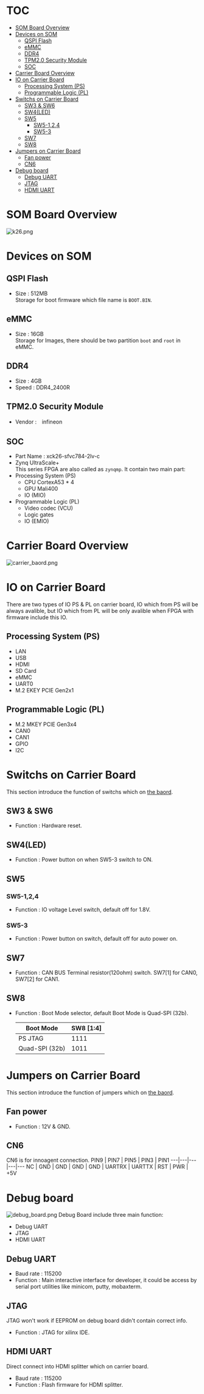 <!--
 Copyright (c) 2022 Innodisk crop.
 
 This software is released under the MIT License.
 https://opensource.org/licenses/MIT
-->

# TOC
- [SOM Board Overview](#som-board-overview)
- [Devices on SOM](#devices-on-som)
  - [QSPI Flash](#qspi-flash)
  - [eMMC](#emmc)
  - [DDR4](#ddr4)
  - [TPM2.0 Security Module](#tpm20-security-module)
  - [SOC](#soc)
- [Carrier Board Overview](#carrier-board-overview)
- [IO on Carrier Board](#io-on-carrier-board)
  - [Processing System (PS)](#processing-system-ps)
  - [Programmable Logic (PL)](#programmable-logic-pl)
- [Switchs on Carrier Board](#switchs-on-carrier-board)
  - [SW3 \& SW6](#sw3--sw6)
  - [SW4(LED)](#sw4led)
  - [SW5](#sw5)
    - [SW5-1,2,4](#sw5-124)
    - [SW5-3](#sw5-3)
  - [SW7](#sw7)
  - [SW8](#sw8)
- [Jumpers on Carrier Board](#jumpers-on-carrier-board)
  - [Fan power](#fan-power)
  - [CN6](#cn6)
- [Debug board](#debug-board)
  - [Debug UART](#debug-uart)
  - [JTAG](#jtag)
  - [HDMI UART](#hdmi-uart)

# SOM Board Overview
![k26.png](fig/k26.png)

# Devices on SOM
## QSPI Flash
- Size : 512MB  
    Storage for boot firmware which file name is `BOOT.BIN`.

## eMMC
- Size : 16GB  
    Storage for Images, there should be two partition `boot` and `root` in eMMC.

## DDR4
- Size : 4GB
- Speed : DDR4_2400R 

## TPM2.0 Security Module
- Vendor :　infineon

## SOC
- Part Name :  xck26-sfvc784-2lv-c 
- Zynq UltraScale+  
    This series FPGA are also called as `zynqmp`. It contain two main part:
- Processing System (PS)
  - CPU CortexA53 * 4
  - GPU Mali400
  - IO (MIO)
- Programmable Logic (PL)
  - Video codec (VCU)
  - Logic gates
  - IO (EMIO)

# Carrier Board Overview
![carrier_baord.png](fig/carrier_baord.png)

# IO on Carrier Board
There are two types of IO PS & PL on carrier board, IO which from PS will be always avalible, but IO which from PL will be only avalible when FPGA with firmware include this IO.
## Processing System (PS)
- LAN
- USB
- HDMI
- SD Card
- eMMC
- UART0
- M.2 EKEY PCIE Gen2x1
## Programmable Logic (PL)
- M.2 MKEY PCIE Gen3x4
- CAN0
- CAN1
- GPIO
- I2C

# Switchs on Carrier Board
This section introduce the function of switchs which on [the baord](#carrier-board-overview).
## SW3 & SW6
- Function : Hardware reset.

## SW4(LED)
- Function : Power button on when SW5-3 switch to ON.

## SW5
### SW5-1,2,4
- Function : IO voltage Level switch, default off for 1.8V.
### SW5-3
- Function : Power button on switch, default off for auto power on. 

## SW7
- Function : CAN BUS Terminal resistor(120ohm) switch. SW7[1] for CAN0, SW7[2] for CAN1.

## SW8
- Function : Boot Mode selector, default Boot Mode is Quad-SPI (32b).

    Boot Mode | SW8 [1:4]
    ---|---
    PS JTAG | 1111
    Quad-SPI (32b) | 1011

# Jumpers on Carrier Board
This section introduce the function of jumpers which on [the baord](#carrier-board-overview).
## Fan power
- Function : 12V & GND.

## CN6
CN6 is for innoagent connection.
PIN9 | PIN7 | PIN5 | PIN3 | PIN1
---|---|---|---|---
NC | GND | GND | GND | GND |
UARTRX | UARTTX | RST | PWR | +5V

# Debug board
![debug_board.png](fig/debug_board.jpg)
Debug Board include three main function:
- Debug UART
- JTAG
- HDMI UART
## Debug UART
- Baud rate : 115200
- Function : Main interactive interface for developer, it could be access by serial port utilities like minicom, putty, mobaxterm.
  
## JTAG
JTAG won't work if EEPROM on debug board didn't contain correct info.
- Function : JTAG for xilinx IDE.

## HDMI UART
Direct connect into HDMI splitter which on carrier board.
- Baud rate : 115200
- Function : Flash firmware for HDMI splitter.
